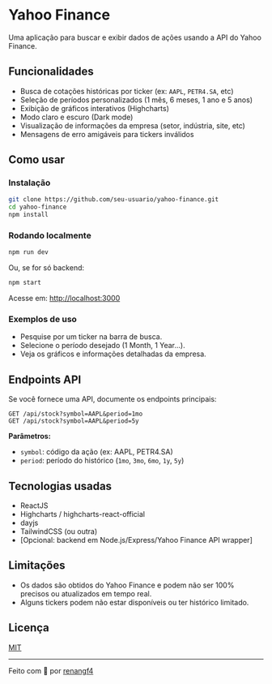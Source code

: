 # Yahoo Finance

Uma aplicação para buscar e exibir dados de ações usando a API do Yahoo Finance.

## Funcionalidades

- Busca de cotações históricas por ticker (ex: `AAPL`, `PETR4.SA`, etc)
- Seleção de períodos personalizados (1 mês, 6 meses, 1 ano e 5 anos)
- Exibição de gráficos interativos (Highcharts)
- Modo claro e escuro (Dark mode)
- Visualização de informações da empresa (setor, indústria, site, etc)
- Mensagens de erro amigáveis para tickers inválidos

## Como usar

### Instalação

```bash
git clone https://github.com/seu-usuario/yahoo-finance.git
cd yahoo-finance
npm install
```

### Rodando localmente

```bash
npm run dev
```
Ou, se for só backend:
```bash
npm start
```
Acesse em: [http://localhost:3000](http://localhost:3000)

### Exemplos de uso

- Pesquise por um ticker na barra de busca.
- Selecione o período desejado (1 Month, 1 Year...).
- Veja os gráficos e informações detalhadas da empresa.

## Endpoints API

Se você fornece uma API, documente os endpoints principais:

```
GET /api/stock?symbol=AAPL&period=1mo
GET /api/stock?symbol=AAPL&period=5y
```

**Parâmetros:**
- `symbol`: código da ação (ex: AAPL, PETR4.SA)
- `period`: período do histórico (`1mo`, `3mo`, `6mo`, `1y`, `5y`)

## Tecnologias usadas

- ReactJS
- Highcharts / highcharts-react-official
- dayjs
- TailwindCSS (ou outra)
- [Opcional: backend em Node.js/Express/Yahoo Finance API wrapper]

## Limitações

- Os dados são obtidos do Yahoo Finance e podem não ser 100% precisos ou atualizados em tempo real.
- Alguns tickers podem não estar disponíveis ou ter histórico limitado.

## Licença

[MIT](LICENSE)

---

Feito com 💙 por [renangf4](https://github.com/renangf4)